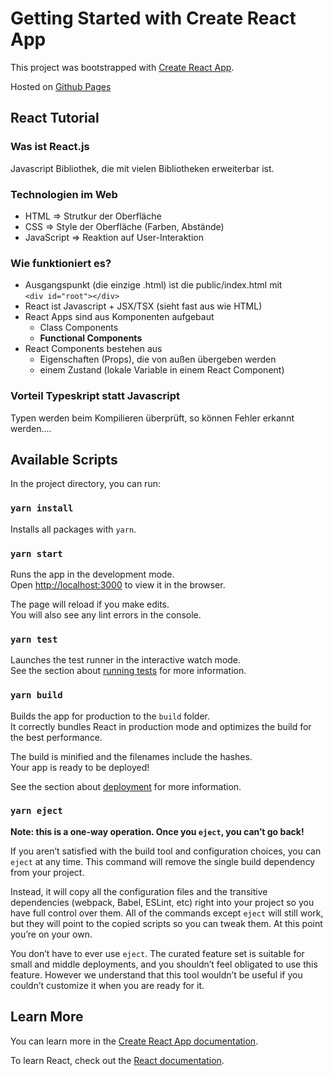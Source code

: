# Getting Started with Create React App

This project was bootstrapped with [Create React App](https://github.com/facebook/create-react-app).

Hosted on [Github Pages](https://digital-home-town.github.io/digital-hometown-frontend/)

## React Tutorial

### Was ist React.js

Javascript Bibliothek, die mit vielen Bibliotheken erweiterbar ist.

### Technologien im Web

- HTML => Strutkur der Oberfläche
- CSS => Style der Oberfläche (Farben, Abstände)
- JavaScript => Reaktion auf User-Interaktion

### Wie funktioniert es?

- Ausgangspunkt (die einzige .html) ist die public/index.html mit \
  `<div id="root"></div>`
- React ist Javascript + JSX/TSX (sieht fast aus wie HTML)
- React Apps sind aus Komponenten aufgebaut
  - Class Components
  - **Functional Components**
- React Components bestehen aus
  - Eigenschaften (Props), die von außen übergeben werden
  - einem Zustand (lokale Variable in einem React Component)

### Vorteil Typeskript statt Javascript

Typen werden beim Kompilieren überprüft, so können Fehler erkannt werden....

## Available Scripts

In the project directory, you can run:

### `yarn install`

Installs all packages with `yarn`.

### `yarn start`

Runs the app in the development mode.\
Open [http://localhost:3000](http://localhost:3000) to view it in the browser.

The page will reload if you make edits.\
You will also see any lint errors in the console.

### `yarn test`

Launches the test runner in the interactive watch mode.\
See the section about [running tests](https://facebook.github.io/create-react-app/docs/running-tests) for more information.

### `yarn build`

Builds the app for production to the `build` folder.\
It correctly bundles React in production mode and optimizes the build for the best performance.

The build is minified and the filenames include the hashes.\
Your app is ready to be deployed!

See the section about [deployment](https://facebook.github.io/create-react-app/docs/deployment) for more information.

### `yarn eject`

**Note: this is a one-way operation. Once you `eject`, you can’t go back!**

If you aren’t satisfied with the build tool and configuration choices, you can `eject` at any time. This command will remove the single build dependency from your project.

Instead, it will copy all the configuration files and the transitive dependencies (webpack, Babel, ESLint, etc) right into your project so you have full control over them. All of the commands except `eject` will still work, but they will point to the copied scripts so you can tweak them. At this point you’re on your own.

You don’t have to ever use `eject`. The curated feature set is suitable for small and middle deployments, and you shouldn’t feel obligated to use this feature. However we understand that this tool wouldn’t be useful if you couldn’t customize it when you are ready for it.

## Learn More

You can learn more in the [Create React App documentation](https://facebook.github.io/create-react-app/docs/getting-started).

To learn React, check out the [React documentation](https://reactjs.org/).
